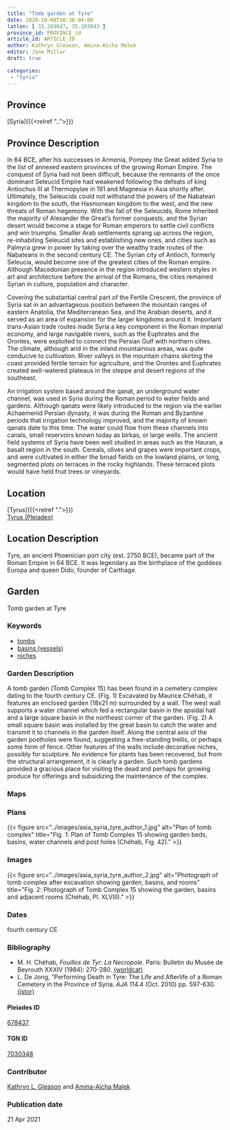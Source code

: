 ```yaml
---
title: "Tomb garden at Tyre"
date: 2020-10-08T10:30-04:00
latlon: [ 33.269847, 35.203843 ]
province_id: PROVINCE_id
article_id: ARTICLE_ID
author: Kathryn Gleason, Amina-Aïcha Malek
editor: Jane Millar
draft: true

categories:
 - "Syria"
---
```


## Province
[Syria]({{<relref "..">}})

## Province Description
In 64 BCE, after his successes in Armenia, Pompey the Great added Syria to the list of annexed eastern provinces of the growing Roman Empire.  The conquest of Syria had not been difficult, because the remnants of the once dominant Seleucid Empire had weakened following the defeats of king Antiochus III at Thermopylae in 191 and Magnesia in Asia shortly after.  Ultimately, the Seleucids could not withstand the powers of the Nabatean kingdom to the south, the Hasmonean kingdom to the west, and the new threats of Roman hegemony.  With the fall of the Seleucids, Rome inherited the majority of Alexander the Great’s former conquests, and the Syrian desert would become a stage for Roman emperors to settle civil conflicts and win triumphs.  Smaller Arab settlements sprang up across the region, re-inhabiting Seleucid sites and establishing new ones, and cities such as Palmyra grew in power by taking over the wealthy trade routes of the Nabateans in the second century CE.  The Syrian city of Antioch, formerly Seleucia, would become one of the greatest cities of the Roman empire. Although Macedonian presence in the region introduced western styles in art and architecture before the arrival of the Romans, the cities remained Syrian in culture, population and character.  

Covering the substantial central part of the Fertile Crescent, the province of Syria sat in an advantageous position between the mountain ranges of eastern Anatolia, the Mediterranean Sea, and the Arabian deserts, and it served as an area of expansion for the larger kingdoms around it. Important trans-Asian trade routes made Syria a key component in the Roman imperial economy, and large navigable rivers, such as the Euphrates and the Orontes, were exploited to connect the Persian Gulf with northern cities.  The climate, although arid in the inland mountainous areas, was quite conducive to cultivation. River valleys in the mountain chains skirting the coast provided fertile terrain for agriculture, and the Orontes and Euphrates created well-watered plateaus in the steppe and desert regions of the southeast.  

An irrigation system based around the qanat, an underground water channel, was used in Syria during the Roman period to water fields and gardens.  Although qanats were likely introduced to the region via the earlier Achaemenid Persian dynasty, it was during the Roman and Byzantine periods that irrigation technology improved, and the majority of known qanats date to this time.  The water could flow from these channels into canals, small reservoirs known today as birkas, or large wells.  The ancient field systems of Syria have been well studied in areas such as the Hauran, a basalt region in the south.  Cereals, olives and grapes were important crops, and were cultivated in either the broad fields on the lowland plains, or long, segmented plots on terraces in the rocky highlands.  These terraced plots would have held fruit trees or vineyards.

## Location

[Tyrus]({{<relref ".">}}) \
[Tyrus (Pleiades)](https://pleiades.stoa.org/places/678437)

<!--### Location Description-->

## Location Description
Tyre, an ancient Phoenician port city (est. 2750 BCE), became part of the Roman Empire in 64 BCE.  It was legendary as the birthplace of the goddess Europa and queen Dido, founder of Carthage.  

<!--## Sublocation-->

<!--### Sublocation Description-->

<!-- DESCRIPTION -->

## Garden
Tomb garden at Tyre

### Keywords
- [tombs](http://vocab.getty.edu/page/aat/300005926)
- [basins (vessels)](http://vocab.getty.edu/page/aat/300045614)
- [niches](http://vocab.getty.edu/page/aat/300002704)

### Garden Description
A tomb garden (Tomb Complex 15) has been found in a cemetery complex dating to the fourth century CE. (Fig. 1) Excavated by Maurice Chéhab, it features an enclosed garden (18x21 m) surrounded by a wall.  The west wall supports a water channel which fed a rectangular basin in the apsidal hall and a large square basin in the northeast corner of the garden. (Fig. 2) A small square basin was installed by the great basin to catch the water and transmit it to channels in the garden itself. Along the central axis of the garden postholes were found, suggesting a free-standing trellis, or perhaps some form of fence.  Other features of the walls include decorative niches, possibly for sculpture.  No evidence for plants has been recovered, but from the structural arrangement, it is clearly a garden. Such tomb gardens provided a gracious place for visiting the dead and perhaps for growing produce for offerings and subsidizing the maintenance of the complex.

### Maps

<!--
{{< figure src="IMG_URL" alt="ALT_TEXT" title="CAPTION" >}}
-->

### Plans
{{< figure src="../images/asia_syria_tyre_author_1.jpg" alt="Plan of tomb complex" title="Fig. 1:  Plan of Tomb Complex 15 showing garden beds, basins, water channels and post holes (Chéhab, Fig. 42)." >}}

### Images

{{< figure src="../images/asia_syria_tyre_author_2.jpg" alt="Photograph of tomb complex after excavation showing garden, basins, and rooms" title="Fig. 2:  Photograph of Tomb Complex 15 showing the garden, basins and adjacent rooms (Chéhab, Pl. XLVIII)." >}}


### Dates
fourth century CE

### Bibliography
- M. H. Chéhab, *Fouilles de Tyr: La Necropole*. Paris: Bulletin du Musée de Beyrouth XXXIV (1984): 270-280. [(worldcat)](http://www.worldcat.org/oclc/490791677)
- L. De Jong, “Performing Death in Tyre:  The Life and Afterlife of a Roman Cemetery in the Province of Syria. *AJA* 114.4 (Oct. 2010) pp. 597-630. [(jstor)](https://www.jstor.org/stable/25763804)

<!--#### Periodo ID-->

<!-- [PERIODO_ID](https://pleiades.stoa.org/places/PLEIADES_ID) -->

#### Pleiades ID

[678437](https://pleiades.stoa.org/places/678437)

#### TGN ID
[7030348](http://vocab.getty.edu/page/tgn/7030348)

### Contributor
[Kathryn L. Gleason](#) and [Amina-Aïcha Malek](#)

### Publication date

21 Apr 2021

<!--### Related articles-->

<!-- Links to other related articles. Leave blank for now -->